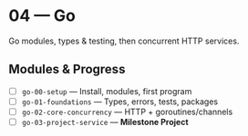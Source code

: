 # 04 — Go

Go modules, types & testing, then concurrent HTTP services.

## Modules & Progress

- [ ] `go-00-setup` — Install, modules, first program
- [ ] `go-01-foundations` — Types, errors, tests, packages
- [ ] `go-02-core-concurrency` — HTTP + goroutines/channels
- [ ] `go-03-project-service` — **Milestone Project**